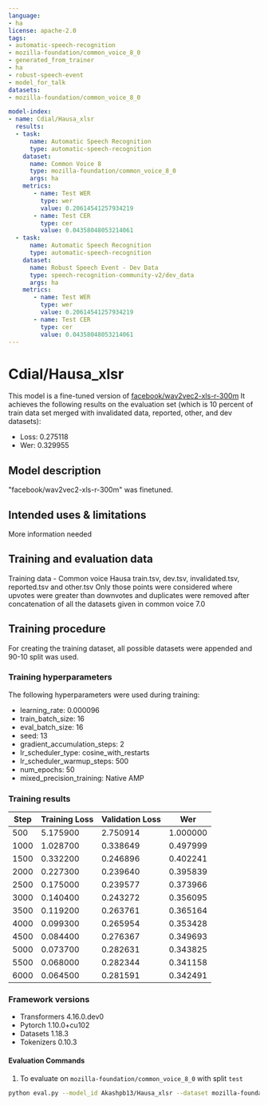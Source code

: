 ```yaml
---
language:
- ha
license: apache-2.0
tags:
- automatic-speech-recognition
- mozilla-foundation/common_voice_8_0
- generated_from_trainer
- ha
- robust-speech-event
- model_for_talk
datasets:
- mozilla-foundation/common_voice_8_0

model-index:
- name: Cdial/Hausa_xlsr
  results:
  - task: 
      name: Automatic Speech Recognition 
      type: automatic-speech-recognition
    dataset:
      name: Common Voice 8
      type: mozilla-foundation/common_voice_8_0
      args: ha
    metrics:
       - name: Test WER
         type: wer
         value: 0.20614541257934219
       - name: Test CER
         type: cer
         value: 0.04358048053214061
  - task: 
      name: Automatic Speech Recognition
      type: automatic-speech-recognition
    dataset:
      name: Robust Speech Event - Dev Data
      type: speech-recognition-community-v2/dev_data
      args: ha
    metrics:
       - name: Test WER
         type: wer
         value: 0.20614541257934219
       - name: Test CER
         type: cer
         value: 0.04358048053214061
---
```


# Cdial/Hausa_xlsr

This model is a fine-tuned version of [facebook/wav2vec2-xls-r-300m](https://huggingface.co/facebook/wav2vec2-xls-r-300m) 
It achieves the following results on the evaluation set (which is 10 percent of train data set merged with invalidated data, reported, other, and dev datasets):
- Loss: 0.275118
- Wer: 0.329955
## Model description
"facebook/wav2vec2-xls-r-300m" was finetuned.

## Intended uses & limitations
More information needed
## Training and evaluation data
Training data - 
Common voice Hausa train.tsv, dev.tsv, invalidated.tsv, reported.tsv and other.tsv 
Only those points were considered where upvotes were greater than downvotes and duplicates were removed after concatenation of all the datasets given in common voice 7.0

## Training procedure
For creating the training dataset, all possible datasets were appended and 90-10 split was used. 

### Training hyperparameters

The following hyperparameters were used during training:

- learning_rate: 0.000096
- train_batch_size: 16
- eval_batch_size: 16
- seed: 13
- gradient_accumulation_steps: 2
- lr_scheduler_type: cosine_with_restarts
- lr_scheduler_warmup_steps: 500
- num_epochs: 50
- mixed_precision_training: Native AMP


### Training results

| Step | Training Loss | Validation Loss | Wer      |
|------|---------------|-----------------|----------|
| 500  | 5.175900      | 2.750914        | 1.000000 |
| 1000 | 1.028700      | 0.338649        | 0.497999 |
| 1500 | 0.332200      | 0.246896        | 0.402241 |
| 2000 | 0.227300      | 0.239640        | 0.395839 |
| 2500 | 0.175000      | 0.239577        | 0.373966 |
| 3000 | 0.140400      | 0.243272        | 0.356095 |
| 3500 | 0.119200      | 0.263761        | 0.365164 |
| 4000 | 0.099300      | 0.265954        | 0.353428 |
| 4500 | 0.084400      | 0.276367        | 0.349693 |
| 5000 | 0.073700      | 0.282631        | 0.343825 |
| 5500 | 0.068000      | 0.282344        | 0.341158 |
| 6000 | 0.064500      | 0.281591        | 0.342491 |

	


### Framework versions
- Transformers 4.16.0.dev0
- Pytorch 1.10.0+cu102
- Datasets 1.18.3
- Tokenizers 0.10.3

#### Evaluation Commands

1. To evaluate on `mozilla-foundation/common_voice_8_0` with split `test`

```bash
python eval.py --model_id Akashpb13/Hausa_xlsr --dataset mozilla-foundation/common_voice_8_0 --config ha --split test
```

